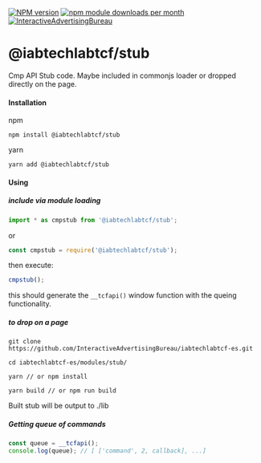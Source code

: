 [![NPM version](https://img.shields.io/npm/v/@iabtechlabtcf/stub.svg?style=flat-square)](https://www.npmjs.com/package/@iabtechlabtcf/stub)
[![npm module downloads per month](http://img.shields.io/npm/dm/@iabtechlabtcf/stub.svg?style=flat)](https://www.npmjs.org/package/@iabtechlabtcf/stub)
[![InteractiveAdvertisingBureau](https://circleci.com/gh/InteractiveAdvertisingBureau/iabtechlabtcf-es.svg?style=shield)](https://circleci.com/gh/InteractiveAdvertisingBureau/iabtechlabtcf-es)

# @iabtechlabtcf/stub

Cmp API Stub code.  Maybe included in commonjs loader or dropped directly on the page.

#### Installation

npm
```
npm install @iabtechlabtcf/stub
```

yarn
```
yarn add @iabtechlabtcf/stub
```
#### Using

##### include via module loading
```javascript
import * as cmpstub from '@iabtechlabtcf/stub';
```
or

```javascript
const cmpstub = require('@iabtechlabtcf/stub');
```

then execute:

```javascript
cmpstub();
```
this should generate the `__tcfapi()` window function with the queing functionality.

##### to drop on a page
```
git clone https://github.com/InteractiveAdvertisingBureau/iabtechlabtcf-es.git

cd iabtechlabtcf-es/modules/stub/

yarn // or npm install

yarn build // or npm run build
```

Built stub will be output to ./lib

##### Getting queue of commands

```javascript
const queue = __tcfapi();
console.log(queue); // [ ['command', 2, callback], ...]
```
